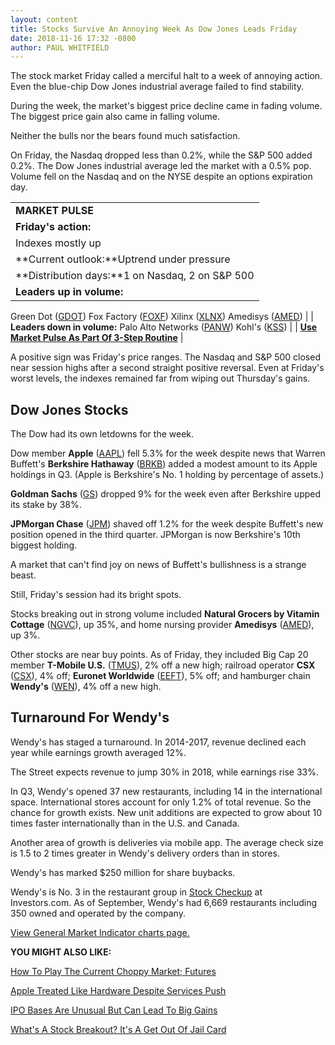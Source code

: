 ```yaml
---
layout: content
title: Stocks Survive An Annoying Week As Dow Jones Leads Friday
date: 2018-11-16 17:32 -0800
author: PAUL WHITFIELD
---
```






The stock market Friday called a merciful halt to a week of annoying action. Even the blue-chip Dow Jones industrial average failed to find stability.




During the week, the market's biggest price decline came in fading volume. The biggest price gain also came in falling volume.


Neither the bulls nor the bears found much satisfaction.


On Friday, the Nasdaq dropped less than 0.2%, while the S&P 500 added 0.2%. The Dow Jones industrial average led the market with a 0.5% pop. Volume fell on the Nasdaq and on the NYSE despite an options expiration day.




|  |
| --- |
| **MARKET PULSE** |
| **Friday's action:**
Indexes mostly up |
| **Current outlook:**Uptrend under pressure |
| **Distribution days:**1 on Nasdaq, 2 on S&P 500 |
| **Leaders up in volume:**
Green Dot ([GDOT](https://research.investors.com/quote.aspx?symbol=GDOT))
Fox Factory ([FOXF](https://research.investors.com/quote.aspx?symbol=FOXF))
Xilinx ([XLNX](https://research.investors.com/quote.aspx?symbol=XLNX))
Amedisys ([AMED](https://research.investors.com/quote.aspx?symbol=AMED)) |
| **Leaders down in volume:**
Palo Alto Networks ([PANW](https://research.investors.com/quote.aspx?symbol=PANW))
Kohl's ([KSS](https://research.investors.com/quote.aspx?symbol=KSS))
 |
| **[Use Market Pulse As Part Of 3-Step Routine](https://www.investors.com/research/ibd-stock-analysis/how-to-invest-in-the-stock-market-start-with-a-simple-routine/)** |


A positive sign was Friday's price ranges. The Nasdaq and S&P 500 closed near session highs after a second straight positive reversal. Even at Friday's worst levels, the indexes remained far from wiping out Thursday's gains.


Dow Jones Stocks
----------------


The Dow had its own letdowns for the week.


Dow member **Apple** ([AAPL](https://research.investors.com/quote.aspx?symbol=AAPL)) fell 5.3% for the week despite news that Warren Buffett's **Berkshire Hathaway** ([BRKB](https://research.investors.com/quote.aspx?symbol=BRKB)) added a modest amount to its Apple holdings in Q3. (Apple is Berkshire's No. 1 holding by percentage of assets.)


**Goldman Sachs** ([GS](https://research.investors.com/quote.aspx?symbol=GS)) dropped 9% for the week even after Berkshire upped its stake by 38%.


**JPMorgan Chase** ([JPM](https://research.investors.com/quote.aspx?symbol=JPM)) shaved off 1.2% for the week despite Buffett's new position opened in the third quarter. JPMorgan is now Berkshire's 10th biggest holding.


A market that can't find joy on news of Buffett's bullishness is a strange beast.


Still, Friday's session had its bright spots.


Stocks breaking out in strong volume included **Natural Grocers by Vitamin Cottage** ([NGVC](https://research.investors.com/quote.aspx?symbol=NGVC)), up 35%, and home nursing provider **Amedisys** ([AMED](https://research.investors.com/quote.aspx?symbol=AMED)), up 3%.


Other stocks are near buy points. As of Friday, they included Big Cap 20 member **T-Mobile U.S.** ([TMUS](https://research.investors.com/quote.aspx?symbol=TMUS)), 2% off a new high; railroad operator **CSX** ([CSX](https://research.investors.com/quote.aspx?symbol=CSX)), 4% off; **Euronet Worldwide** ([EEFT](https://research.investors.com/quote.aspx?symbol=EEFT)), 5% off; and hamburger chain **Wendy's** ([WEN](https://research.investors.com/quote.aspx?symbol=WEN)), 4% off a new high.


Turnaround For Wendy's
----------------------


Wendy's has staged a turnaround. In 2014-2017, revenue declined each year while earnings growth averaged 12%.


The Street expects revenue to jump 30% in 2018, while earnings rise 33%.


In Q3, Wendy's opened 37 new restaurants, including 14 in the international space. International stores account for only 1.2% of total revenue. So the chance for growth exists. New unit additions are expected to grow about 10 times faster internationally than in the U.S. and Canada.


Another area of growth is deliveries via mobile app. The average check size is 1.5 to 2 times greater in Wendy's delivery orders than in stores.


Wendy's has marked $250 million for share buybacks.


Wendy's is No. 3 in the restaurant group in [Stock Checkup](https://research.investors.com/stock-checkup/nasdaq-wendys-company-wen.aspx) at Investors.com. As of September, Wendy's had 6,669 restaurants including 350 owned and operated by the company.


[View General Market Indicator charts page.](https://www.investors.com/wp-content/uploads/2018/11/IBD_gmi_111918-1.pdf)


**YOU MIGHT ALSO LIKE:**


[How To Play The Current Choppy Market; Futures](https://www.investors.com/market-trend/stock-market-today/dow-jones-futures-stock-market-correction-market-rally-apple-stock/)


[Apple Treated Like Hardware Despite Services Push](https://www.investors.com/news/technology/click/apple-stock-hardware-services/)


[IPO Bases Are Unusual But Can Lead To Big Gains](https://www.investors.com/how-to-invest/investors-corner/ipo-bases-rich-gains/)


[What's A Stock Breakout? It's A Get Out Of Jail Card](https://www.investors.com/how-to-invest/investors-corner/what-is-stock-breakout/)




